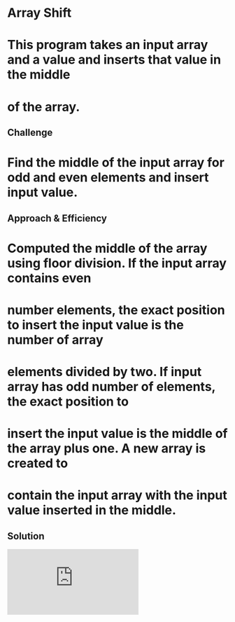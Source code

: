 # Array Shift
# This program takes an input array and a value and inserts that value in the middle 
# of the array.

## Challenge
# Find the middle of the input array for odd and even elements and insert input value.      

## Approach & Efficiency
# Computed the middle of the array using floor division.  If the input array contains even
# number elements, the exact position to insert the input value is the number of array
# elements divided by two.  If input array has odd number of elements, the exact position to 
# insert the input value is the middle of the array plus one.  A new array is created to
# contain the input array with the input value inserted in the middle.
 
## Solution
![alt text](https://github.com/arensdj/data-structures-and-algorithms/blob/master/code-challenges-401/assets/array_shift.pdf)
<!-- Embedded whiteboard image -->
